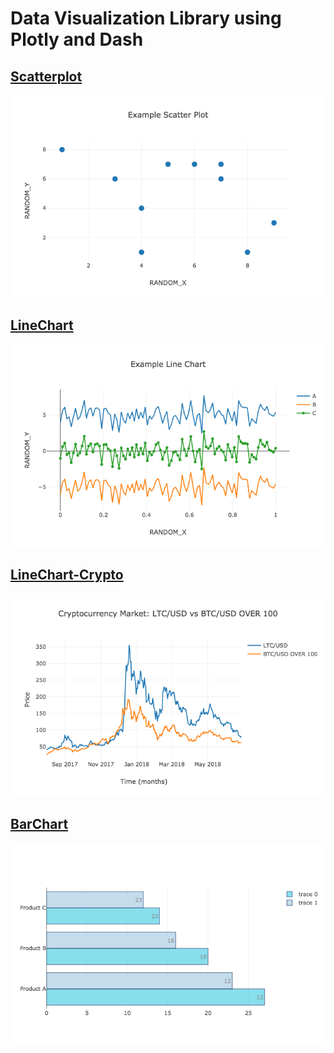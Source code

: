 # Data Visualization Library using Plotly and Dash

## [Scatterplot](/examples/scatterplot/scatterplot.py)
![alt text](/examples/scatterplot/scatterplot.png)

## [LineChart](/examples/linechart/linechart.py)
![alt text](/examples/linechart/linechart.png)

## [LineChart-Crypto](/crypto/crypto.py)
![alt text](/crypto/crypto.png)

## [BarChart](/examples/barchart/barchart.py)
![alt text](/examples/barchart/barchart.png)

